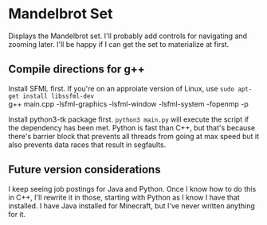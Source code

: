 # Mandelbrot Set

Displays the Mandelbrot set. I'll probably add controls for navigating and zooming later. I'll be happy if I can get the set to materialize at first.

## Compile directions for g++

Install SFML first. If you're on an approiate version of Linux, use ```sudo apt-get install libssfml-dev```  
g++ main.cpp -lsfml-graphics -lsfml-window -lsfml-system -fopenmp -p

Install python3-tk package first.
```python3 main.py``` will execute the script if the dependency has been met. Python is fast than C++, but that's because there's barrier block that prevents all threads from going at max speed but it also prevents data races that result in segfaults.

## Future version considerations

I keep seeing job postings for Java and Python. Once I know how to do this in C++, I'll rewrite it in those, starting with Python as I know I have that installed. I have Java installed for Minecraft, but I've never written anything for it.
